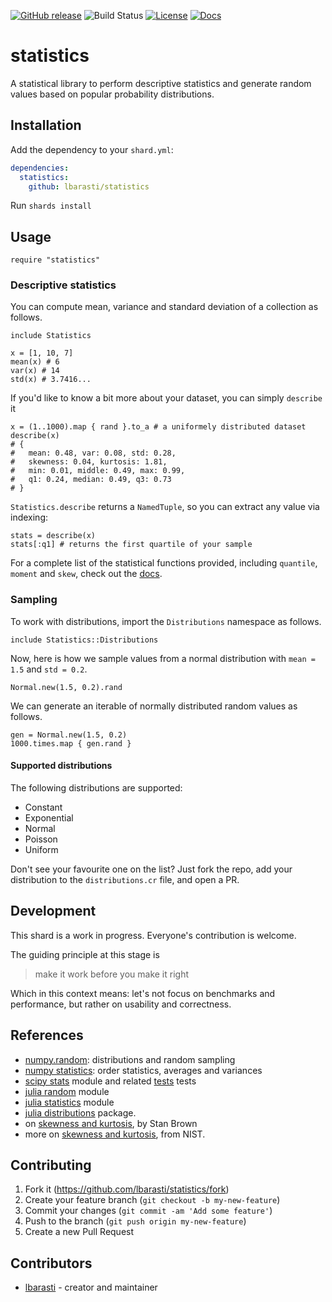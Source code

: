 [![GitHub release](https://img.shields.io/github/release/lbarasti/statistics.svg)](https://github.com/lbarasti/statistics/releases)
![Build Status](https://github.com/lbarasti/statistics/workflows/build/badge.svg)
[![License](https://img.shields.io/badge/license-MIT-blue.svg)](https://opensource.org/licenses/MIT)
[![Docs](https://img.shields.io/badge/docs-available-brightgreen.svg)](https://lbarasti.github.io/statistics)

# statistics

A statistical library to perform descriptive statistics and generate random values based on popular probability distributions.

## Installation

Add the dependency to your `shard.yml`:

```yaml
dependencies:
  statistics:
    github: lbarasti/statistics
```

Run `shards install`

## Usage

```crystal
require "statistics"
```

### Descriptive statistics
You can compute mean, variance and standard deviation of a collection as follows.
```crystal
include Statistics

x = [1, 10, 7]
mean(x) # 6
var(x) # 14
std(x) # 3.7416...
```

If you'd like to know a bit more about your dataset, you can simply `describe` it

```crystal
x = (1..1000).map { rand }.to_a # a uniformely distributed dataset
describe(x)
# {
#   mean: 0.48, var: 0.08, std: 0.28, 
#   skewness: 0.04, kurtosis: 1.81, 
#   min: 0.01, middle: 0.49, max: 0.99, 
#   q1: 0.24, median: 0.49, q3: 0.73
# }
```

`Statistics.describe` returns a `NamedTuple`, so you can extract any value via indexing:

```crystal
stats = describe(x)
stats[:q1] # returns the first quartile of your sample
```

For a complete list of the statistical functions provided, including `quantile`, `moment` and `skew`, check out the [docs](https://lbarasti.com/statistics/Statistics.html).

### Sampling
To work with distributions, import the `Distributions` namespace as follows.
```crystal
include Statistics::Distributions
```

Now, here is how we sample values from a normal distribution with `mean = 1.5` and `std = 0.2`.
```crystal
Normal.new(1.5, 0.2).rand
```

We can generate an iterable of normally distributed random values as follows.
```crystal
gen = Normal.new(1.5, 0.2)
1000.times.map { gen.rand }
```

#### Supported distributions
The following distributions are supported:
* Constant
* Exponential
* Normal
* Poisson
* Uniform

Don't see your favourite one on the list? Just fork the repo, add your distribution to the `distributions.cr` file, and open a PR.

## Development

This shard is a work in progress. Everyone's contribution is welcome.

The guiding principle at this stage is
> make it work before you make it right

Which in this context means: let's not focus on benchmarks and performance, but rather on usability and correctness.

## References
* [numpy.random](https://numpy.org/devdocs/reference/random/generator.html): distributions and random sampling
* [numpy statistics](https://numpy.org/devdocs/reference/routines.statistics.html#averages-and-variances): order statistics, averages and variances
* [scipy stats](https://github.com/scipy/scipy/blob/3de0d58/scipy/stats/stats.py) module and related [tests](https://github.com/scipy/scipy/blob/1150c4c033899a5a4556b7d34d6b137352b36b9e/scipy/stats/tests/test_stats.py) tests
* [julia random](https://docs.julialang.org/en/v1/stdlib/Random/) module
* [julia statistics](https://docs.julialang.org/en/v1/stdlib/Statistics/#Statistics.std) module
* [julia distributions](https://juliastats.org/Distributions.jl/latest/starting/) package.
* on [skewness and kurtosis](https://brownmath.com/stat/shape.htm), by Stan Brown
* more on [skewness and kurtosis](https://www.itl.nist.gov/div898/handbook/eda/section3/eda35b.htm), from NIST.

## Contributing

1. Fork it (<https://github.com/lbarasti/statistics/fork>)
2. Create your feature branch (`git checkout -b my-new-feature`)
3. Commit your changes (`git commit -am 'Add some feature'`)
4. Push to the branch (`git push origin my-new-feature`)
5. Create a new Pull Request

## Contributors

- [lbarasti](https://github.com/lbarasti) - creator and maintainer
